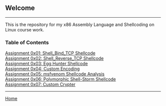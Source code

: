 ## Welcome
---
This is the repository for my x86 Assembly Language and Shellcoding on Linux course work.

### Table of Contents

[Assignment 0x01: Shell_Bind_TCP Shellcode](https://norrismw.github.io/SLAE/assignment-1)<br>
[Assignment 0x02: Shell_Reverse_TCP Shellcode](https://norrismw.github.io/SLAE/assignment-2)<br>
[Assignment 0x03: Egg Hunter Shellcode](https://norrismw.github.io/SLAE/assignment-3)<br>
[Assignment 0x04: Custom Encoding](https://norrismw.github.io/SLAE/assignment-4)<br>
[Assignment 0x05: msfvenom Shellcode Analysis](https://norrismw.github.io/SLAE/assignment-5)<br>
[Assignment 0x06: Polymorphic Shell-Storm Shellcode](https://norrismw.github.io/SLAE/assignment-6)<br>
[Assignment 0x07: Custom Crypter](https://norrismw.github.io/SLAE/assignment-7)<br>


---
[Home](https://norrismw.github.io/SLAE)
